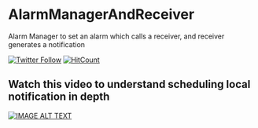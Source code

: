 # AlarmManagerAndReceiver
Alarm Manager to set an alarm which calls a receiver, and receiver generates a notification

[![Twitter Follow](https://img.shields.io/twitter/follow/Ajit5ingh.svg?style=social)](https://twitter.com/Ajit5ingh)
[![HitCount](http://hits.dwyl.io/ajitsing/AlarmManagerAndReceiver.svg)](http://hits.dwyl.io/ajitsing/AlarmManagerAndReceiver)

## Watch this video to understand scheduling local notification in depth
[![IMAGE ALT TEXT](http://img.youtube.com/vi/k-tREnlQsrk/0.jpg)](https://www.youtube.com/watch?v=k-tREnlQsrk "Demo")
